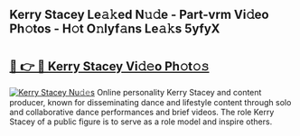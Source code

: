 ## Kerry Stacey Le𝚊𝚔ed N𝚞𝚍e - Part-vrm Vi𝚍eo Ph𝚘tos - H𝚘t O𝚗lyf𝚊ns Le𝚊𝚔s 5yfyX

# <h2><a href="http://hf44qdl.feru.top/?c=Kerry+Stacey">🔗 👉 🔴 Kerry Stacey Vi𝚍𝚎o Ph𝚘t𝚘𝚜</a></h2>

[![Kerry Stacey Nu𝚍𝚎s](https://i.imgur.com/0TWrTi3.gif)](http://hf44qdl.feru.top/?c=Kerry+Stacey)
Online personality Kerry Stacey and content producer, known for disseminating dance and lifestyle content through solo and collaborative dance performances and brief videos. The role Kerry Stacey of a public figure is to serve as a role model and inspire others. 
